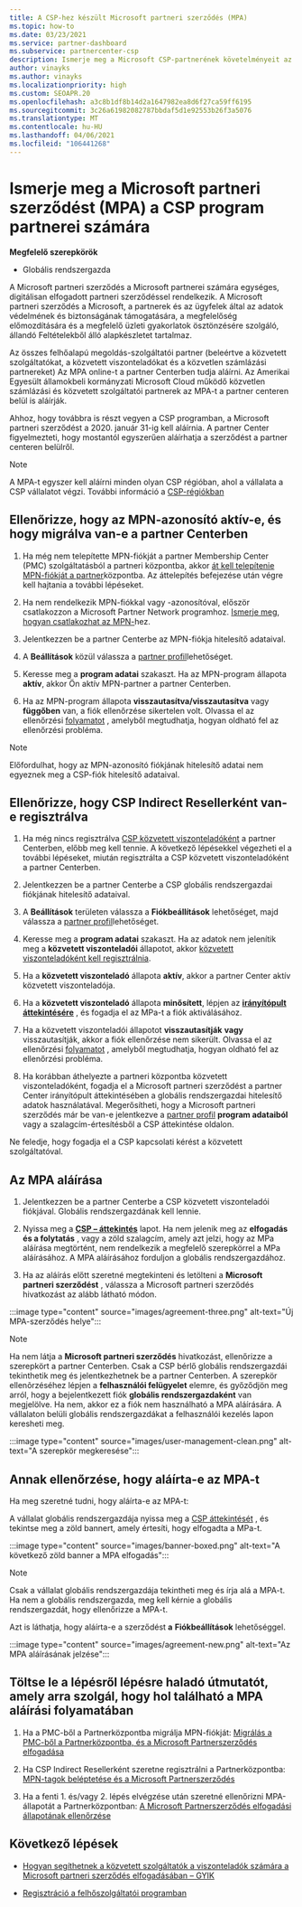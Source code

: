 ```yaml
---
title: A CSP-hez készült Microsoft partneri szerződés (MPA)
ms.topic: how-to
ms.date: 03/23/2021
ms.service: partner-dashboard
ms.subservice: partnercenter-csp
description: Ismerje meg a Microsoft CSP-partnerének követelményeit az egységes, digitálisan elfogadott Microsoft partneri szerződés (MPA) aláírásához és ellenőrzéséhez.
author: vinayks
ms.author: vinayks
ms.localizationpriority: high
ms.custom: SEOAPR.20
ms.openlocfilehash: a3c8b1df8b14d2a1647982ea8d6f27ca59ff6195
ms.sourcegitcommit: 3c26a61982082787bbdaf5d1e92553b26f3a5076
ms.translationtype: MT
ms.contentlocale: hu-HU
ms.lasthandoff: 04/06/2021
ms.locfileid: "106441268"
---
```

# <a name="learn-about-the-microsoft-partner-agreement-mpa-for-csp-program-partners"></a>Ismerje meg a Microsoft partneri szerződést (MPA) a CSP program partnerei számára

**Megfelelő szerepkörök**

- Globális rendszergazda

A Microsoft partneri szerződés a Microsoft partnerei számára egységes, digitálisan elfogadott partneri szerződéssel rendelkezik. A Microsoft partneri szerződés a Microsoft, a partnerek és az ügyfelek által az adatok védelmének és biztonságának támogatására, a megfelelőség előmozdítására és a megfelelő üzleti gyakorlatok ösztönzésére szolgáló, állandó Feltételekből álló alapkészletet tartalmaz.

Az összes felhőalapú megoldás-szolgáltatói partner (beleértve a közvetett szolgáltatókat, a közvetett viszonteladókat és a közvetlen számlázási partnereket) Az MPA online-t a partner Centerben tudja aláírni. Az Amerikai Egyesült államokbeli kormányzati Microsoft Cloud működő közvetlen számlázási és közvetett szolgáltatói partnerek az MPA-t a partner centeren belül is aláírják.

Ahhoz, hogy továbbra is részt vegyen a CSP programban, a Microsoft partneri szerződést a 2020. január 31-ig kell aláírnia. A partner Center figyelmezteti, hogy mostantól egyszerűen aláírhatja a szerződést a partner centeren belülről.

>[!NOTE]
>A MPA-t egyszer kell aláírni minden olyan CSP régióban, ahol a vállalata a CSP vállalatot végzi. További információ a [CSP-régiókban](regional-authorization-overview.md) 

## <a name="verify-your-mpn-id-is-active-and-migrated-to-partner-center"></a>Ellenőrizze, hogy az MPN-azonosító aktív-e, és hogy migrálva van-e a partner Centerben

1. Ha még nem telepítette MPN-fiókját a partner Membership Center (PMC) szolgáltatásból a partneri központba, akkor [át kell telepítenie MPN-fiókját a partner](move-pmc-pc-map.md)központba. Az áttelepítés befejezése után végre kell hajtania a további lépéseket. 

1. Ha nem rendelkezik MPN-fiókkal vagy -azonosítóval, először csatlakozzon a Microsoft Partner Network programhoz. [Ismerje meg, hogyan csatlakozhat az MPN-](mpn-create-a-partner-center-account.md)hez.

1. Jelentkezzen be a partner Centerbe az MPN-fiókja hitelesítő adataival.
 
1. A **Beállítások** közül válassza a [partner profil](https://partner.microsoft.com/pcv/accountsettings/connectedpartnerprofile)lehetőséget.

1. Keresse meg a **program adatai** szakaszt. Ha az MPN-program állapota **aktív**, akkor Ön aktív MPN-partner a partner Centerben.
 
1. Ha az MPN-program állapota **visszautasítva/visszautasítva** vagy **függőben** van, a fiók ellenőrzése sikertelen volt. Olvassa el az ellenőrzési [folyamatot](verification-responses.md) , amelyből megtudhatja, hogyan oldható fel az ellenőrzési probléma.



>[!NOTE]
>Előfordulhat, hogy az MPN-azonosító fiókjának hitelesítő adatai nem egyeznek meg a CSP-fiók hitelesítő adataival.

## <a name="confirm-you-are-enrolled-as-a-csp-indirect-reseller"></a>Ellenőrizze, hogy CSP Indirect Resellerként van-e regisztrálva

1. Ha még nincs regisztrálva [CSP közvetett viszonteladóként](indirect-reseller-tasks-in-partner-center.md) a partner Centerben, előbb meg kell tennie. A következő lépésekkel végezheti el a további lépéseket, miután regisztrálta a CSP közvetett viszonteladóként a partner Centerben.

1. Jelentkezzen be a partner Centerbe a CSP globális rendszergazdai fiókjának hitelesítő adataival.

1. A **Beállítások** területen válassza a **Fiókbeállítások** lehetőséget, majd válassza a [partner profil](https://partner.microsoft.com/pcv/accountsettings/partnerprofile)lehetőséget.

1. Keresse meg a **program adatai** szakaszt. Ha az adatok nem jelenítik meg a **közvetett viszonteladói** állapotot, akkor [közvetett viszonteladóként kell regisztrálnia](indirect-reseller-tasks-in-partner-center.md).

1. Ha a  **közvetett viszonteladó** állapota **aktív**, akkor a partner Center aktív közvetett viszonteladója.
 
4. Ha a  **közvetett viszonteladó** állapota **minősített**, lépjen az [**irányítópult áttekintésére**](https://partner.microsoft.com/pcv/dashboard/overview) , és fogadja el az MPa-t a fiók aktiválásához.
 
1. Ha a közvetett viszonteladói állapotot **visszautasítják** **vagy** visszautasítják, akkor a fiók ellenőrzése nem sikerült. Olvassa el az ellenőrzési [folyamatot](verification-responses.md) , amelyből megtudhatja, hogyan oldható fel az ellenőrzési probléma.

1. Ha korábban áthelyezte a partneri központba közvetett viszonteladóként, fogadja el a Microsoft partneri szerződést a partner Center irányítópult áttekintésében a globális rendszergazdai hitelesítő adatok használatával. Megerősítheti, hogy a Microsoft partneri szerződés már be van-e jelentkezve a [partner profil](https://partner.microsoft.com/pcv/accountsettings/partnerprofile) **program adataiból** vagy a szalagcím-értesítésből a CSP áttekintése oldalon.

Ne feledje, hogy fogadja el a CSP kapcsolati kérést a közvetett szolgáltatóval.

## <a name="sign-the-mpa"></a>Az MPA aláírása

1. Jelentkezzen be a partner Centerbe a CSP közvetett viszonteladói fiókjával. Globális rendszergazdának kell lennie.
1. Nyissa meg a **[CSP – áttekintés](https://partner.microsoft.com/pcv/dashboard/overview)** lapot.  Ha nem jelenik meg az **elfogadás és a folytatás** , vagy a zöld szalagcím, amely azt jelzi, hogy az MPa aláírása megtörtént, nem rendelkezik a megfelelő szerepkörrel a MPa aláírásához. A MPA aláírásához forduljon a globális rendszergazdához.

1. Ha az aláírás előtt szeretné megtekinteni és letölteni a **Microsoft partneri szerződést** , válassza a Microsoft partneri szerződés hivatkozást az alább látható módon.

:::image type="content" source="images/agreement-three.png" alt-text="Új MPA-szerződés helye":::

>[!NOTE]
>Ha nem látja a **Microsoft partneri szerződés** hivatkozást, ellenőrizze a szerepkört a partner Centerben. Csak a CSP bérlő globális rendszergazdái tekinthetik meg és jelentkezhetnek be a partner Centerben. A szerepkör ellenõrzéséhez lépjen a **felhasználói felügyelet** elemre, és győződjön meg arról, hogy a bejelentkezett fiók **globális rendszergazdaként** van megjelölve. Ha nem, akkor ez a fiók nem használható a MPA aláírására. A vállalaton belüli globális rendszergazdákat a felhasználói kezelés lapon keresheti meg.

:::image type="content" source="images/user-management-clean.png" alt-text="A szerepkör megkeresése":::

## <a name="verify-that-you-have-signed-the-mpa"></a>Annak ellenőrzése, hogy aláírta-e az MPA-t

Ha meg szeretné tudni, hogy aláírta-e az MPA-t:

 A vállalat globális rendszergazdája nyissa meg a [CSP áttekintését](https://partner.microsoft.com/pcv/dashboard/overview) , és tekintse meg a zöld bannert, amely értesíti, hogy elfogadta a MPa-t.

 
:::image type="content" source="images/banner-boxed.png" alt-text="A következő zöld banner a MPA elfogadás":::

>[!NOTE]
>Csak a vállalat globális rendszergazdája tekintheti meg és írja alá a MPA-t. Ha nem a globális rendszergazda, meg kell kérnie a globális rendszergazdát, hogy ellenőrizze a MPA-t.

Azt is láthatja, hogy aláírta-e a szerződést **a** **Fiókbeállítások** lehetőséggel.

:::image type="content" source="images/agreement-new.png" alt-text="Az MPA aláírásának jelzése":::


## <a name="download-the-step-by-step-guide-thats-right-for-where-you-are-in-the-mpa-signing-process"></a>Töltse le a lépésről lépésre haladó útmutatót, amely arra szolgál, hogy hol található a MPA aláírási folyamatában

1. Ha a PMC-ből a Partnerközpontba migrálja MPN-fiókját: [Migrálás a PMC-ből a Partnerközpontba, és a Microsoft Partnerszerződés elfogadása](https://assetsprod.microsoft.com/mpn/migrate-pmc-pc-mpa-guide.pptx)

2. Ha CSP Indirect Resellerként szeretne regisztrálni a Partnerközpontba: [MPN-tagok beléptetése és a Microsoft Partnerszerződés](https://assetsprod.microsoft.com/mpn/onboard-pc-csp-mpn-mpa-guide.pptx)

3. Ha a fenti 1. és/vagy 2. lépés elvégzése után szeretné ellenőrizni MPA-állapotát a Partnerközpontban: [A Microsoft Partnerszerződés elfogadási állapotának ellenőrzése](https://assetsprod.microsoft.com/mpn/verify-mpa-acceptance-status.pptx)
 
## <a name="next-steps"></a>Következő lépések

- [Hogyan segíthetnek a közvetett szolgáltatók a viszonteladók számára a Microsoft partneri szerződés elfogadásában – GYIK](mpa-indirect-provider-faq.md)

- [Regisztráció a felhőszolgáltatói programban](indirect-reseller-tasks-in-partner-center.md)
